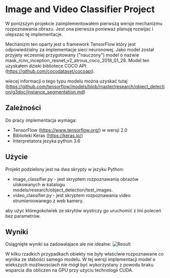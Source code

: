 # Image and Video Classifier Project

W ponizszym projekcie zaimplementowałem pierwszą wersje mechanizmu rozpoznawania obrazu.
Jest ona pierwsza ponieważ planuję rozwijac i ulepszac tę implementacje.

Mechanizm ten oparty jest o framework TensorFlow który jest odpowiedzialny za implementacje sieci neuronowej.
Jako model został przyjety wczesniej przygotowany ("nauczony") model o nazwie mask_rcnn_inception_resnet_v2_atrous_coco_2018_01_28.
Model ten uzyskałem dzieki bibliotece COCO API (https://github.com/cocodataset/cocoapi).

wiecej informacji o tego typu modelu można uzyskać tutaj (https://github.com/tensorflow/models/blob/master/research/object_detection/g3doc/instance_segmentation.md)
## Zależności
Do pracy implementacja wymaga:
* TensorFlow (https://www.tensorflow.org/) w wersji 2.0
* Biblioteki Keras (https://keras.io/) 
* Interpretatora jezyka python 3.6

## Użycie
Projekt podzielony jest na dwa skrypty w jezyku Python:
* image_classifier.py - jest skryptem rozpoznawania obrazów ulokowanych w katalogu models/research/object_detection/test_images.
* video_classifier.py - jest skryptem rozpoznawania video strumieniowanego z web kamery.

aby użyc któregokolwiek ze skrytów wystrczy go uruchomić z lini poleceń bez parametrów. 

## Wyniki
Osiągnięte wyniki sa zadowalajace ale nie idealne: 
![Result](./Recognize.png "Recognized frame")

W kilku rzadkich przypadkach obiekty nie były właściwie rozpoznawane co wynika ze słabości samego modelu.
W tej wersji implementacji model o wiekszych możliwosciach nie mógł być wykorzystany z powodu braku wsparcia dla obliczen na GPU przy użyciu technologii CUDA.